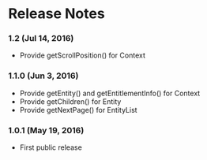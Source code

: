 <!--
#
# Licensed to the Apache Software Foundation (ASF) under one
# or more contributor license agreements.  See the NOTICE file
# distributed with this work for additional information
# regarding copyright ownership.  The ASF licenses this file
# to you under the Apache License, Version 2.0 (the
# "License"); you may not use this file except in compliance
# with the License.  You may obtain a copy of the License at
# 
# http://www.apache.org/licenses/LICENSE-2.0
# 
# Unless required by applicable law or agreed to in writing,
# software distributed under the License is distributed on an
# "AS IS" BASIS, WITHOUT WARRANTIES OR CONDITIONS OF ANY
#  KIND, either express or implied.  See the License for the
# specific language governing permissions and limitations
# under the License.
#
-->
# Release Notes

### 1.2 (Jul 14, 2016)
* Provide getScrollPosition() for Context

### 1.1.0 (Jun 3, 2016)
* Provide getEntity() and getEntitlementInfo() for Context
* Provide getChildren() for Entity
* Provide getNextPage() for EntityList

### 1.0.1 (May 19, 2016)
* First public release
